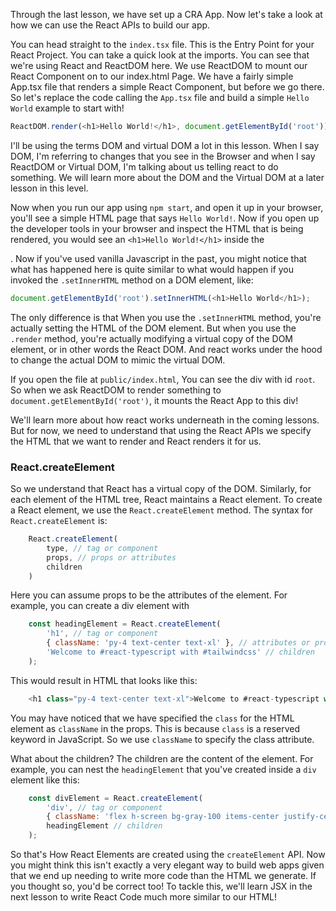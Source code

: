 Through the last lesson, we have set up a CRA App. Now let's take a look at how we can use the React APIs to build our app.

You can head straight to the `index.tsx` file. This is the Entry Point for your React Project. You can take a quick look at the imports. You can see that we're using React and ReactDOM here. We use ReactDOM to mount our React Component on to our index.html Page. We have a fairly simple App.tsx file that renders a simple React Component, but before we go there. So let's replace the code calling the `App.tsx` file and build a simple `Hello World` example to start with!

```js
ReactDOM.render(<h1>Hello World!</h1>, document.getElementById('root'));
```  

I'll be using the terms DOM and virtual DOM a lot in this lesson. When I say DOM, I'm referring to changes that you see in the Browser and when I say ReactDOM or Virtual DOM, I'm talking about us telling react to do something. We will learn more about the DOM and the Virtual DOM at a later lesson in this level.

Now when you run our app using `npm start`, and open it up in your browser, you'll see a simple HTML page that says `Hello World!`. Now if you open up the developer tools in your browser and inspect the HTML that is being rendered, you would see an  `<h1>Hello World!</h1>` inside the <div id="root">. Now if you've used vanilla Javascript in the past, you might notice that what has happened here is quite similar to what would happen if you invoked the `.setInnerHTML` method on a DOM element, like:

```js
document.getElementById('root').setInnerHTML(<h1>Hello World</h1>);
```

The only difference is that When you use the `.setInnerHTML` method, you're actually setting the HTML of the DOM element. But when you use the `.render` method, you're actually modifying a virtual copy of the DOM element, or in other words the React DOM. And react works under the hood to change the actual DOM to mimic the virtual DOM. 

If you open the file at `public/index.html`, You can see the div with id `root`. So when we ask ReactDOM to render something to `document.getElementById('root')`, it mounts the React App to this div!

We'll learn more about how react works underneath in the coming lessons. But for now, we need to understand that using the React APIs we specify the HTML that we want to render and React renders it for us.

### React.createElement

So we understand that React has a virtual copy of the DOM. Similarly, for each element of the HTML tree, React maintains a React element. To create a React element, we use the `React.createElement` method. The syntax for `React.createElement` is:

```js
    React.createElement(
        type, // tag or component
        props, // props or attributes
        children
    )
```

Here you can assume props to be the attributes of the element. For example, you can create a div element with 

```js
    const headingElement = React.createElement(
        'h1', // tag or component
        { className: 'py-4 text-center text-xl' }, // attributes or props
        'Welcome to #react-typescript with #tailwindcss' // children
    );
```

This would result in HTML that looks like this:

```js
    <h1 class="py-4 text-center text-xl">Welcome to #react-typescript with #tailwindcss</h1>
```

You may have noticed that we have specified the `class` for the HTML element as `className` in the props. This is because `class` is a reserved keyword in JavaScript. So we use `className` to specify the class attribute.

What about the children? The children are the content of the element. For example, you can nest the `headingElement` that you've created inside a `div` element like this:

```js
    const divElement = React.createElement(
        'div', // tag or component
        { className: 'flex h-screen bg-gray-100 items-center justify-center' }, // attributes or props
        headingElement // children
    );
```

So that's How React Elements are created using the `createElement` API. Now you might think this isn't exactly a very elegant way to build web apps given that we end up needing to write more code than the HTML we generate. If you thought so, you'd be correct too! To tackle this, we'll learn JSX in the next lesson to write React Code much more similar to our HTML!
